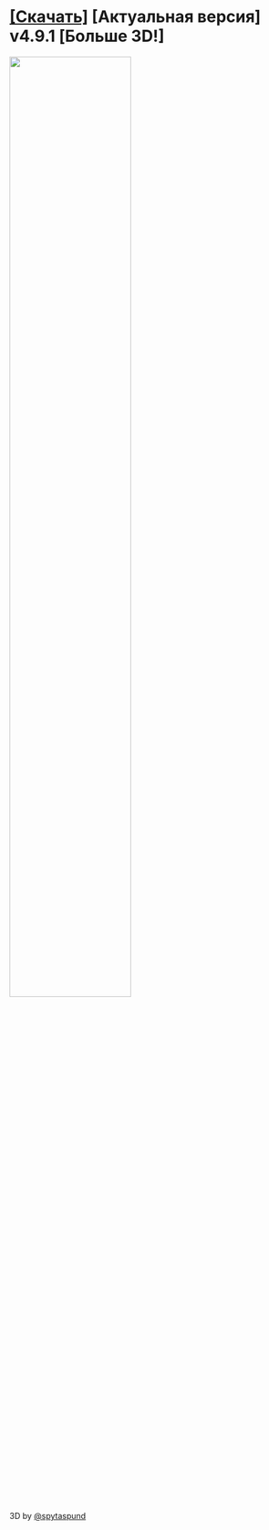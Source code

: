# [[Скачать]](https://github.com/IBit-mc-server/ResourcePack/releases/tag/Новейшая-версия-ресурспака) [Актуальная версия] v4.9.1 [Больше 3D!]

<img src="https://github.com/IBit-mc-server/ResourcePack/assets/98075804/b9eca5be-2c11-4251-acc4-bbef4c75532d" width="65%" height="65%">

 3D by [@spytaspund ](https://github.com/spytaspund)
